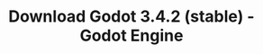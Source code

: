 ---
# Generated by /tools/generators/src/download_archive_generator !!! do not edit by hand !!!
title: 'Download Godot 3.4.2 (stable) - Godot Engine'
type: 'download/archive'
name: '3.4.2'
flavor: 'stable'
release_date: '2021-12-22T03:00:00-00:00'
release_notes: 'article/maintenance-release-godot-3-4-2/'
primaryPlatforms:
  - 'android.apk'
  - 'macos.universal'
  - 'windows.64'
  - 'linux_server.headless.64'
  - 'web'
  - 'templates'
links:
  android.apk:
    name: 'android.apk'
    title: 'Android'
    caption: 'Universal APK (ARM64 + ARMv7 + x86_64 + x86)'
    tags:
      - 'APK download'
      - 'ARM64/v7'
      - 'x86 (64 & 32 bit)'
    hosts:
      github_builds:
        regular: 'https://github.com/godotengine/godot-builds/releases/download/3.4.2-stable/Godot_v3.4.2-stable_android_editor.apk'
        mono: '#'
      github:
        regular: 'https://github.com/godotengine/godot/releases/download/3.4.2-stable/Godot_v3.4.2-stable_android_editor.apk'
        mono: '#'
  macos.universal:
    name: 'macos.universal'
    title: 'macOS'
    caption: 'Universal (x86_64 + Apple Silicon)'
    tags:
      - 'Intel/Apple Silicon'
      - '64 bit'
    hosts:
      github_builds:
        regular: 'https://github.com/godotengine/godot-builds/releases/download/3.4.2-stable/Godot_v3.4.2-stable_osx.universal.zip'
        mono: 'https://github.com/godotengine/godot-builds/releases/download/3.4.2-stable/Godot_v3.4.2-stable_mono_osx.universal.zip'
      github:
        regular: 'https://github.com/godotengine/godot/releases/download/3.4.2-stable/Godot_v3.4.2-stable_osx.universal.zip'
        mono: 'https://github.com/godotengine/godot/releases/download/3.4.2-stable/Godot_v3.4.2-stable_mono_osx.universal.zip'
  windows.64:
    name: 'windows.64'
    title: 'Windows'
    caption: 'Standard (x86_64)'
    tags:
      - '64 bit'
    hosts:
      github_builds:
        regular: 'https://github.com/godotengine/godot-builds/releases/download/3.4.2-stable/Godot_v3.4.2-stable_win64.exe.zip'
        mono: 'https://github.com/godotengine/godot-builds/releases/download/3.4.2-stable/Godot_v3.4.2-stable_mono_win64.zip'
      github:
        regular: 'https://github.com/godotengine/godot/releases/download/3.4.2-stable/Godot_v3.4.2-stable_win64.exe.zip'
        mono: 'https://github.com/godotengine/godot/releases/download/3.4.2-stable/Godot_v3.4.2-stable_mono_win64.zip'
  linux_server.headless.64:
    name: 'linux_server.headless.64'
    title: 'Linux Server'
    caption: 'Headless (x86_64)'
    tags:
      - '64 bit'
      - 'Headless'
    hosts:
      github_builds:
        regular: 'https://github.com/godotengine/godot-builds/releases/download/3.4.2-stable/Godot_v3.4.2-stable_linux_headless.64.zip'
        mono: 'https://github.com/godotengine/godot-builds/releases/download/3.4.2-stable/Godot_v3.4.2-stable_mono_linux_headless_64.zip'
      github:
        regular: 'https://github.com/godotengine/godot/releases/download/3.4.2-stable/Godot_v3.4.2-stable_linux_headless.64.zip'
        mono: 'https://github.com/godotengine/godot/releases/download/3.4.2-stable/Godot_v3.4.2-stable_mono_linux_headless_64.zip'
  web:
    name: 'web'
    title: 'Web editor'
    caption: ''
    tags:
      - 'Self-hosted'
      - 'Cross-platform'
    hosts:
      github_builds:
        regular: 'https://github.com/godotengine/godot-builds/releases/download/3.4.2-stable/Godot_v3.4.2-stable_web_editor.zip'
        mono: '#'
      github:
        regular: 'https://github.com/godotengine/godot/releases/download/3.4.2-stable/Godot_v3.4.2-stable_web_editor.zip'
        mono: '#'
  linux.64:
    name: 'linux.64'
    title: 'Linux'
    caption: 'Standard (x86_64)'
    tags:
      - '64 bit'
    hosts:
      github_builds:
        regular: 'https://github.com/godotengine/godot-builds/releases/download/3.4.2-stable/Godot_v3.4.2-stable_x11.64.zip'
        mono: 'https://github.com/godotengine/godot-builds/releases/download/3.4.2-stable/Godot_v3.4.2-stable_mono_x11_64.zip'
      github:
        regular: 'https://github.com/godotengine/godot/releases/download/3.4.2-stable/Godot_v3.4.2-stable_x11.64.zip'
        mono: 'https://github.com/godotengine/godot/releases/download/3.4.2-stable/Godot_v3.4.2-stable_mono_x11_64.zip'
  linux.32:
    name: 'linux.32'
    title: 'Linux'
    caption: 'Standard (x86)'
    tags:
      - '32 bit'
    hosts:
      github_builds:
        regular: 'https://github.com/godotengine/godot-builds/releases/download/3.4.2-stable/Godot_v3.4.2-stable_x11.32.zip'
        mono: 'https://github.com/godotengine/godot-builds/releases/download/3.4.2-stable/Godot_v3.4.2-stable_mono_x11_32.zip'
      github:
        regular: 'https://github.com/godotengine/godot/releases/download/3.4.2-stable/Godot_v3.4.2-stable_x11.32.zip'
        mono: 'https://github.com/godotengine/godot/releases/download/3.4.2-stable/Godot_v3.4.2-stable_mono_x11_32.zip'
  windows.32:
    name: 'windows.32'
    title: 'Windows'
    caption: 'Standard (x86)'
    tags:
      - '32 bit'
    hosts:
      github_builds:
        regular: 'https://github.com/godotengine/godot-builds/releases/download/3.4.2-stable/Godot_v3.4.2-stable_win32.exe.zip'
        mono: 'https://github.com/godotengine/godot-builds/releases/download/3.4.2-stable/Godot_v3.4.2-stable_mono_win32.zip'
      github:
        regular: 'https://github.com/godotengine/godot/releases/download/3.4.2-stable/Godot_v3.4.2-stable_win32.exe.zip'
        mono: 'https://github.com/godotengine/godot/releases/download/3.4.2-stable/Godot_v3.4.2-stable_mono_win32.zip'
  linux_server.64:
    name: 'linux_server.64'
    title: 'Linux Server'
    caption: 'Standard (x86_64)'
    tags:
      - '64 bit'
    hosts:
      github_builds:
        regular: 'https://github.com/godotengine/godot-builds/releases/download/3.4.2-stable/Godot_v3.4.2-stable_linux_server.64.zip'
        mono: 'https://github.com/godotengine/godot-builds/releases/download/3.4.2-stable/Godot_v3.4.2-stable_mono_linux_server_64.zip'
      github:
        regular: 'https://github.com/godotengine/godot/releases/download/3.4.2-stable/Godot_v3.4.2-stable_linux_server.64.zip'
        mono: 'https://github.com/godotengine/godot/releases/download/3.4.2-stable/Godot_v3.4.2-stable_mono_linux_server_64.zip'
  aar_library:
    name: 'aar_library'
    title: 'AAR library'
    caption: ''
    tags:
      - 'Android plugins'
      - 'Java'
      - 'Kotlin'
    hosts:
      github_builds:
        regular: 'https://github.com/godotengine/godot-builds/releases/download/3.4.2-stable/godot-lib.3.4.2.stable.release.aar'
        mono: 'https://github.com/godotengine/godot-builds/releases/download/3.4.2-stable/godot-lib.3.4.2.stable.mono.release.aar'
      github:
        regular: 'https://github.com/godotengine/godot/releases/download/3.4.2-stable/godot-lib.3.4.2.stable.release.aar'
        mono: 'https://github.com/godotengine/godot/releases/download/3.4.2-stable/godot-lib.3.4.2.stable.mono.release.aar'
  templates:
    name: 'templates'
    title: 'Export templates'
    caption: ''
    tags:
      - 'Used to export your games to all supported platforms'
    hosts:
      github_builds:
        regular: 'https://github.com/godotengine/godot-builds/releases/download/3.4.2-stable/Godot_v3.4.2-stable_export_templates.tpz'
        mono: 'https://github.com/godotengine/godot-builds/releases/download/3.4.2-stable/Godot_v3.4.2-stable_mono_export_templates.tpz'
      github:
        regular: 'https://github.com/godotengine/godot/releases/download/3.4.2-stable/Godot_v3.4.2-stable_export_templates.tpz'
        mono: 'https://github.com/godotengine/godot/releases/download/3.4.2-stable/Godot_v3.4.2-stable_mono_export_templates.tpz'
---